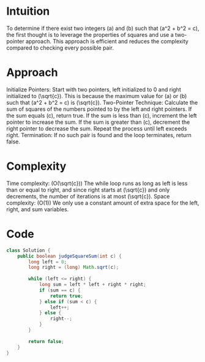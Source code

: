 # Intuition
To determine if there exist two integers (a) and (b) such that (a^2 + b^2 = c), the first thought is to leverage the properties of squares and use a two-pointer approach. This approach is efficient and reduces the complexity compared to checking every possible pair.

# Approach
Initialize Pointers: Start with two pointers, left initialized to 0 and right initialized to (\sqrt{c}). This is because the maximum value for (a) or (b) such that (a^2 + b^2 = c) is (\sqrt{c}).
Two-Pointer Technique:
Calculate the sum of squares of the numbers pointed to by the left and right pointers.
If the sum equals (c), return true.
If the sum is less than (c), increment the left pointer to increase the sum.
If the sum is greater than (c), decrement the right pointer to decrease the sum.
Repeat the process until left exceeds right.
Termination:
If no such pair is found and the loop terminates, return false.

# Complexity
Time complexity: (O(\sqrt{c}))
The while loop runs as long as left is less than or equal to right, and since right starts at (\sqrt{c}) and only decrements, the number of iterations is at most (\sqrt{c}).
Space complexity: (O(1))
We only use a constant amount of extra space for the left, right, and sum variables.

# Code

```java
class Solution {
    public boolean judgeSquareSum(int c) {
        long left = 0;
        long right = (long) Math.sqrt(c);
        
        while (left <= right) {
            long sum = left * left + right * right;
            if (sum == c) {
                return true;
            } else if (sum < c) {
                left++;
            } else {
                right--;
            }
        }
        
        return false;
    }
}
```